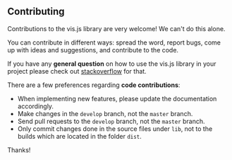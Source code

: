 ## Contributing

Contributions to the vis.js library are very welcome! We can't do this alone.

You can contribute in different ways: spread the word, report bugs, come up with
ideas and suggestions, and contribute to the code.

If you have any **general question** on how to use the vis.js library in your
project please check out
[stackoverflow](http://stackoverflow.com/questions/tagged/vis.js) for that.

There are a few preferences regarding **code contributions**:

- When implementing new features, please update the documentation accordingly.
- Make changes in the `develop` branch, not the `master` branch.
- Send pull requests to the `develop` branch, not the `master` branch.
- Only commit changes done in the source files under `lib`, not to the builds
  which are located in the folder `dist`.

Thanks!
